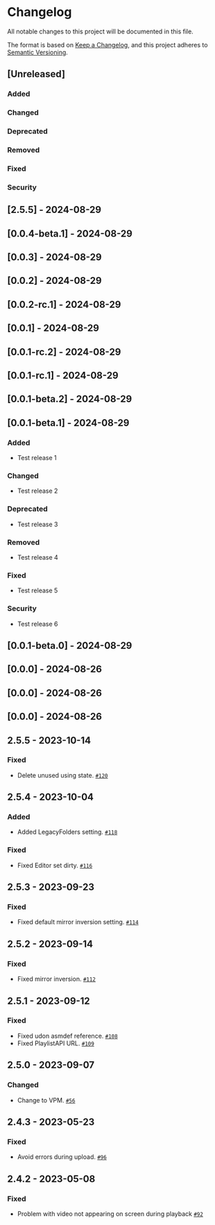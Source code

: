 # Changelog

All notable changes to this project will be documented in this file.

The format is based on [Keep a Changelog](https://keepachangelog.com/en/1.0.0/),
and this project adheres to [Semantic Versioning](https://semver.org/spec/v2.0.0.html).

## [Unreleased]
### Added

### Changed

### Deprecated

### Removed

### Fixed

### Security

## [2.5.5] - 2024-08-29
## [0.0.4-beta.1] - 2024-08-29
## [0.0.3] - 2024-08-29
## [0.0.2] - 2024-08-29
## [0.0.2-rc.1] - 2024-08-29
## [0.0.1] - 2024-08-29
## [0.0.1-rc.2] - 2024-08-29
## [0.0.1-rc.1] - 2024-08-29
## [0.0.1-beta.2] - 2024-08-29
## [0.0.1-beta.1] - 2024-08-29
### Added
- Test release 1

### Changed
- Test release 2

### Deprecated
- Test release 3

### Removed
- Test release 4

### Fixed
- Test release 5

### Security
- Test release 6

## [0.0.1-beta.0] - 2024-08-29
## [0.0.0] - 2024-08-26
## [0.0.0] - 2024-08-26
## [0.0.0] - 2024-08-26

## 2.5.5 - 2023-10-14
### Fixed
- Delete unused using state. [`#120`](https://github.com/niwaniwa/KineLVideoPlayer/issues/120)

## 2.5.4 - 2023-10-04
### Added
- Added LegacyFolders setting. [`#118`](https://github.com/niwaniwa/KineLVideoPlayer/issues/118)

### Fixed
- Fixed Editor set dirty. [`#116`](https://github.com/niwaniwa/KineLVideoPlayer/issues/116)

## 2.5.3 - 2023-09-23
### Fixed
- Fixed default mirror inversion setting. [`#114`](https://github.com/niwaniwa/KineLVideoPlayer/issues/114)

## 2.5.2 - 2023-09-14
### Fixed
- Fixed mirror inversion. [`#112`](https://github.com/niwaniwa/KineLVideoPlayer/issues/112)

## 2.5.1 - 2023-09-12
### Fixed
- Fixed udon asmdef reference. [`#108`](https://github.com/niwaniwa/KineLVideoPlayer/issues/108)
- Fixed PlaylistAPI URL. [`#109`](https://github.com/niwaniwa/KineLVideoPlayer/issues/109)

## 2.5.0 - 2023-09-07
### Changed
- Change to VPM. [`#56`](https://github.com/niwaniwa/KineLVideoPlayer/issues/56)

## 2.4.3 - 2023-05-23
### Fixed
- Avoid errors during upload. [`#96`](https://github.com/niwaniwa/KineLVideoPlayer/pull/96)

## 2.4.2 - 2023-05-08
### Fixed
- Problem with video not appearing on screen during playback [`#92`](https://github.com/niwaniwa/KineLVideoPlayer/issues/92)